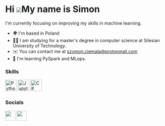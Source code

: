 Hi ![](https://user-images.githubusercontent.com/18350557/176309783-0785949b-9127-417c-8b55-ab5a4333674e.gif)My name is Simon
=============================================================================================================================

I'm currently focusing on improving my skills in machine learning.

* 🌍  I'm based in Poland
* 🧑‍🎓  I am studying for a master's degree in computer science at Silesian University of Technology. 
* ✉️  You can contact me at [szymon.ciemala@protonmail.com](mailto:szymon.ciemala@protonmail.com)
* 🧠  I'm learning PySpark and MLops.

### Skills

<p align="left">
<a href="https://www.python.org/" target="_blank" rel="noreferrer"><img src="https://raw.githubusercontent.com/danielcranney/readme-generator/main/public/icons/skills/python-colored.svg" width="36" height="36" alt="Python" /></a>
<a href="https://www.python.org/" target="_blank" rel="noreferrer"><img src="https://upload.wikimedia.org/wikipedia/commons/thumb/3/38/Jupyter_logo.svg/1200px-Jupyter_logo.svg.png" width="36" height="36" alt="Jupyter" /></a>
<a href="https://docs.microsoft.com/en-us/dotnet/csharp/" target="_blank" rel="noreferrer"><img src="https://raw.githubusercontent.com/danielcranney/readme-generator/main/public/icons/skills/csharp-colored.svg" width="36" height="36" alt="C#" /></a>
</p>

### Socials

<p align="left"> <a href="https://www.github.com/szymciem8" target="_blank" rel="noreferrer"><img src="https://raw.githubusercontent.com/danielcranney/readme-generator/main/public/icons/socials/github.svg" width="32" height="32" /></a> <a href="https://www.linkedin.com/in/szymon-ciemala" target="_blank" rel="noreferrer"><img src="https://raw.githubusercontent.com/danielcranney/readme-generator/main/public/icons/socials/linkedin.svg" width="32" height="32" /></a></p>
